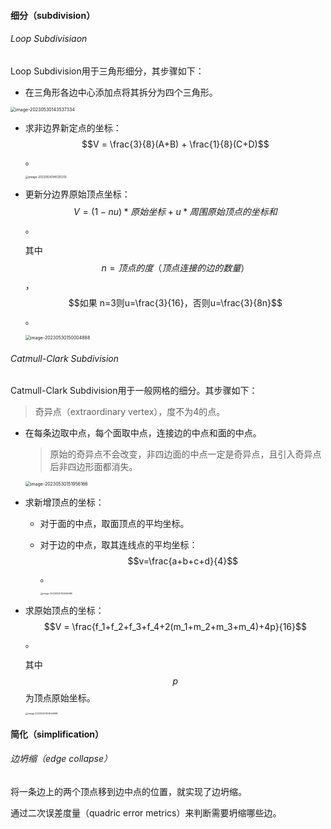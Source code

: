 #### 细分（subdivision）

###### Loop Subdivisiaon

Loop Subdivision用于三角形细分，其步骤如下：

*   在三角形各边中心添加点将其拆分为四个三角形。

   <img src="./../../999.Asset/image-20230530143537334.png" alt="image-20230530143537334" style="zoom: 50%;" />

*   求非边界新定点的坐标：$$V = \frac{3}{8}(A+B) + \frac{1}{8}(C+D)$$。

    <img src="./../../999.Asset/image-20230530145125313.png" alt="image-20230530145125313" style="zoom: 33%;" />

*   更新分边界原始顶点坐标：$$V=(1-nu)*原始坐标+u*周围原始顶点的坐标和$$。

    其中$$n = 顶点的度（顶点连接的边的数量）$$，$$如果 n=3则u=\frac{3}{16}，否则u=\frac{3}{8n}$$。

    <img src="./../../999.Asset/image-20230530150004888.png" alt="image-20230530150004888" style="zoom:50%;" />

###### Catmull-Clark Subdivision

Catmull-Clark Subdivision用于一般网格的细分。其步骤如下：

>   奇异点（extraordinary vertex），度不为4的点。

*   在每条边取中点，每个面取中点，连接边的中点和面的中点。

    >   原始的奇异点不会改变，非四边面的中点一定是奇异点，且引入奇异点后非四边形面都消失。

    <img src="./../../999.Asset/image-20230530151956166.png" alt="image-20230530151956166" style="zoom:50%;" />

*   求新增顶点的坐标：

    *   对于面的中点，取面顶点的平均坐标。

    *   对于边的中点，取其连线点的平均坐标：$$v=\frac{a+b+c+d}{4}$$。

        <img src="./../../../../../AppData/Roaming/Typora/typora-user-images/image-20230530153256985.png" alt="image-20230530153256985" style="zoom:25%;" />

*   求原始顶点的坐标：$$V = \frac{f_1+f_2+f_3+f_4+2(m_1+m_2+m_3+m_4)+4p}{16}$$。

    其中$$p$$为顶点原始坐标。

    <img src="./../../../../../AppData/Roaming/Typora/typora-user-images/image-20230530153644988.png" alt="image-20230530153644988" style="zoom:25%;" />

#### 简化（simplification）

###### 边坍缩（edge collapse）

将一条边上的两个顶点移到边中点的位置，就实现了边坍缩。

通过二次误差度量（quadric error metrics）来判断需要坍缩哪些边。
